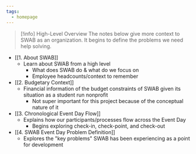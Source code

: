 ```yaml
---
tags:
  - homepage
---
```

> [!info] High-Level Overview
> The notes below give more context to SWAB as an organization. It begins to define the problems we need help solving.

-  [[1. About SWAB]]
	- Learn about SWAB from a high level
		- What does SWAB do & what do we focus on
		- Employee headcounts/context to remember
- [[2. Budgetary Context]]
	- Financial information of the budget constraints of SWAB given its situation as a student run nonprofit
		- Not super important for this project because of the conceptual nature of it
- [[3. Chronological Event Day Flow]]
	- Explains how our participants/processes flow across the Event Day
		- Begins exploring check-in, check-point, and check-out
- [[4. SWAB Event Day Problem Definition]]
	- Explores the "key problems" SWAB has been experiencing as a point for development